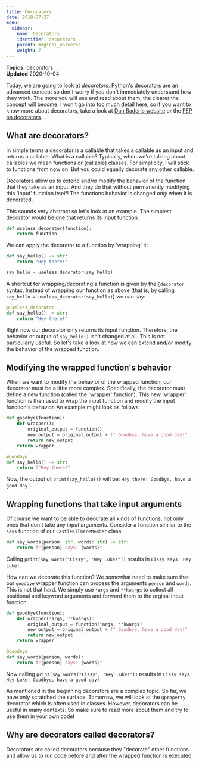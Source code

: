 ```yaml
---
title: Decorators
date: 2018-07-27
menu:
  sidebar:
    name: Decorators
    identifier: decorators
    parent: magical_universe
    weight: 7
---
```


**Topics:** decorators     
**Updated** 2020-10-04     

Today, we are going to look at *decorators*. Python's decorators are an advanced concept so don't worry if you don't immediately understand how they work. The more you will use and read about them, the clearer the concept will become. I won't go into too much detail here, so if you want to know more about decorators, take a look at [Dan Bader's website](https://dbader.org/blog/python-decorators) or the [PEP on decorators](https://www.python.org/dev/peps/pep-0318/#on-the-name-decorator).   
   
## What are decorators?
In simple terms a decorator is a callable that takes a callable as an input and returns a callable. What is a callable? Typically, when we're talking about callables we mean functions or (callable) classes. For simplicity, I will stick to functions from now on. But you could equally decorate any other callable.

Decorators allow us to extend and/or modify the behavior of the function that they take as an input. And they do that without permanently modifying this 'input' function itself! The functions behavior is changed *only* when it is decorated.  
  
This sounds very abstract so let's look at an example. The simplest decorator would be one that returns its input function:   
```python
def useless_decorator(function):
    return function
```

We can apply the decorator to a function by 'wrapping' it:   
```python
def say_hello() -> str:
    return "Hey there!"

say_hello = useless_decorator(say_hello)
```

A shortcut for wrapping/decorating a function is given by the `@decorator` syntax. Instead of wrapping our function as above (that is, by calling `say_hello = useless_decorator(say_hello)`) we can say:

```python
@useless_decorator
def say_hello() -> str:
    return "Hey there!"
```

Right now our decorator only returns its input function. Therefore, the behavior or output of `say_hello()` isn't changed at all. This is not particularly useful. So let's take a look at how we can extend and/or modify the behavior of the wrapped function.

## Modifying the wrapped function's behavior
When we want to modify the behavior of the wrapped function, our decorator must be a little more complex. Specifically, the decorator must define a new function (called the 'wrapper' function). This new 'wrapper' function is then used to wrap the input function and modify the input function's behavior. An example might look as follows:

```python
def goodbye(function):
    def wrapper():
        original_output = function()
        new_output = original_output + f" Goodbye, have a good day!"
        return new_output
    return wrapper

@goodbye
def say_hello() -> str:
    return f"Hey there!"
```

Now, the output of `print(say_hello())` will be: `Hey there! Goodbye, have a good day!`.

## Wrapping functions that take input arguments
Of course we want to be able to decorate all kinds of functions, not only ones that don't take any input arguments. Consider a function similar to the `says` function of our `CastleKilmereMember` class:  

```python
def say_words(person: str, words: str) -> str:
    return f"{person} says: {words}"

```
Calling `print(say_words("Lissy", "Hey Luke!"))` results in `Lissy says: Hey Luke!`.
   
How can we decorate this function? We somewhat need to make sure that our `goodbye` wrapper function can process the arguments `person` and `words`. This is not that hard. We simply use `*args` and `**kwargs` to collect all positional and keyword arguments and forward them to the orginal input function:

```python
def goodbye(function):
    def wrapper(*args, **kwargs):
        original_output = function(*args, **kwargs)
        new_output = original_output + f" Goodbye, have a good day!"
        return new_output
    return wrapper

@goodbye
def say_words(person, words):
    return f"{person} says: {words}"
```

Now calling `print(say_words("Lissy", "Hey Luke!"))` results in `Lissy says: Hey Luke! Goodbye, have a good day!`
   
As mentioned in the beginning decorators are a complex topic. So far, we have only scratched the surface. Tomorrow, we will look at the `@property` decorator which is often used in classes. However, decorators can be useful in many contexts. So make sure to read more about them and try to use them in your own code!   

## Why are decorators called decorators?
Decorators are called decorators because they "decorate" other functions and allow us to run code before and after the wrapped function is executed.


